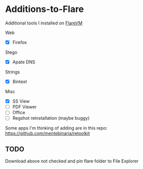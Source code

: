 # Additions-to-Flare
Additional tools I installed on [FlareVM](https://github.com/fireeye/flare-vm)

Web
- [x] Firefox

Stego
- [x] Apate DNS

Strings
- [x] Bintext

Misc
- [x] SS View
- [ ] PDF Viewer
- [ ] Office
- [ ] Regshot reinstallation (maybe buggy)

Some apps I'm thinking of adding are in this repo: https://github.com/mentebinaria/retoolkit

## TODO

Download above not checked and pin flare folder to File Explorer
